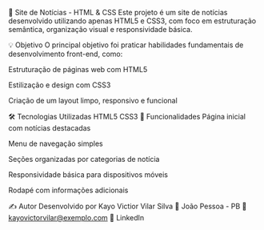 📰 Site de Notícias - HTML & CSS
Este projeto é um site de notícias desenvolvido utilizando apenas HTML5 e CSS3, com foco em estruturação semântica, organização visual e responsividade básica.

💡 Objetivo
O principal objetivo foi praticar habilidades fundamentais de desenvolvimento front-end, como:

Estruturação de páginas web com HTML5

Estilização e design com CSS3

Criação de um layout limpo, responsivo e funcional

🛠️ Tecnologias Utilizadas
HTML5
CSS3
🧩 Funcionalidades
Página inicial com notícias destacadas

Menu de navegação simples

Seções organizadas por categorias de notícia

Responsividade básica para dispositivos móveis

Rodapé com informações adicionais


✍️ Autor
Desenvolvido por Kayo Victior Vilar Silva
📍 João Pessoa - PB
📧 kayovictorvilar@exemplo.com
🔗 LinkedIn
